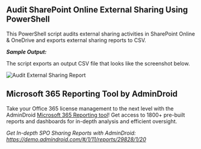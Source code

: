 ## Audit SharePoint Online External Sharing Using PowerShell
This PowerShell script audits external sharing activities in SharePoint Online & OneDrive and exports external sharing reports to CSV.

***Sample Output:***

The script exports an output CSV file that looks like the screenshot below.

![Audit External Sharing Report](https://o365reports.com/wp-content/uploads/2021/05/Audit-Microsoft-365-external-sharing-report.png?v=1705576712)

## Microsoft 365 Reporting Tool by AdminDroid

Take your Office 365 license management to the next level with the AdminDroid [Microsoft 365 Reporting tool](https://admindroid.com/?src=GitHub)! Get access to 1800+ pre-built reports and dashboards for in-depth analysis and efficient oversight.

*Get In-depth SPO Sharing Reports with AdminDroid: <https://demo.admindroid.com/#/1/11/reports/29828/1/20>*

